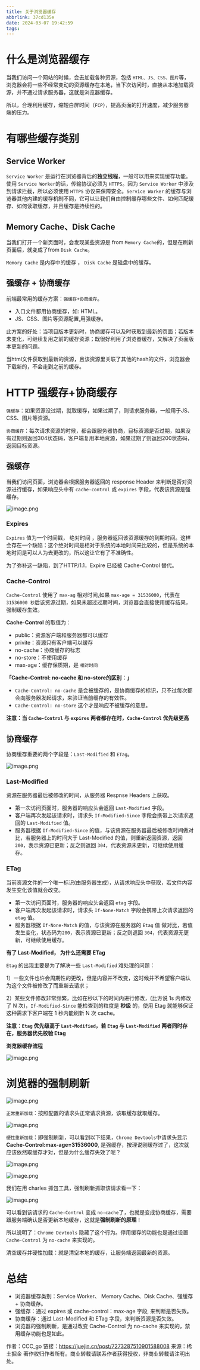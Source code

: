 ```yaml
---
title: 关于浏览器缓存
abbrlink: 37cd135e
date: 2024-03-07 19:42:59
tags:
---
```


# 什么是浏览器缓存

当我们访问一个网站的时候，会去加载各种资源，包括 `HTML、JS、CSS、图片`等，浏览器会将一些不经常变动的资源缓存在本地，当下次访问时，直接从本地加载资源，并不通过请求服务器，这就是浏览器缓存。

所以，合理利用缓存，缩短白屏时间（`FCP`），提高页面的打开速度，减少服务器端的压力。

# 有哪些缓存类别

## Service Worker

`Service Worker` 是运行在浏览器背后的**独立线程**，一般可以用来实现缓存功能。使用 `Service Worker`的话，传输协议必须为 `HTTPS`。因为 `Service Worker` 中涉及到请求拦截，所以必须使用 `HTTPS` 协议来保障安全。`Service Worker` 的缓存与浏览器其他内建的缓存机制不同，它可以让我们自由控制缓存哪些文件、如何匹配缓存、如何读取缓存，并且缓存是持续性的。

## Memory Cache、Disk Cache

当我们打开一个新页面时，会发现某些资源是 from `Memory Cache`的，但是在刷新页面后，就变成了from `Disk Cache`。

`Memory Cache` 是内存中的缓存 ， `Disk Cache` 是磁盘中的缓存。

## 强缓存 + 协商缓存

前端最常用的缓存方案：`强缓存+协商缓存`。

- 入口文件都用协商缓存，如: HTML。
- JS、CSS、图片等资源配置,用强缓存。

此方案的好处：当项目版本更新时，协商缓存可以及时获取到最新的页面；若版本未变化，可继续复用之前的缓存资源；既很好利用了浏览器缓存，又解决了页面版本更新的问题。

当html文件获取到最新的资源，且该资源里关联了其他的hash的文件，浏览器会下载新的，不会走到之前的缓存。

# HTTP 强缓存+协商缓存

`强缓存`：如果资源没过期，就取缓存，如果过期了，则请求服务器，一般用于JS、CSS、图片等资源。

`协商缓存`：每次请求资源的时候，都会跟服务器协商，目标资源是否过期，如果没有过期则返回304状态码，客户端复用本地资源，如果过期了则返回200状态码，返回目标资源。

## 强缓存

当我们访问页面，浏览器会根据服务器返回的 response Header 来判断是否对资源进行缓存，如果响应头中有 `cache-control` 或 `expires` 字段，代表该资源是强缓存。

![image.png](https://p6-juejin.byteimg.com/tos-cn-i-k3u1fbpfcp/ece5d41045194522804188cbd806ec23~tplv-k3u1fbpfcp-jj-mark:3024:0:0:0:q75.awebp#?w=570&h=448&s=68531&e=png&b=1e1f21)

### Expires

`Expires` 值为一个时间戳， 绝对时间 ，服务器返回该资源缓存的到期时间。这样会存在一个缺陷：这个绝对时间是相对于系统的本地时间来比较的，但是系统的本地时间是可以人为去更改的，所以这让它有了不准确性。

为了弥补这一缺陷，到了HTTP/1.1，Expire 已经被 Cache-Control 替代。

### Cache-Control

`Cache-Control` 使用了 `max-ag` 相对时间,如果 `max-age = 31536000`，代表在 `31536000 秒`后该资源过期，如果未超过过期时间，浏览器会直接使用缓存结果，强制缓存生效。

**Cache-Control** 的取值为：

- public：资源客户端和服务器都可以缓存
- privite：资源只有客户端可以缓存
- no-cache：协商缓存的标志
- no-store：不使用缓存
- max-age：缓存保质期，是 `相对时间`

**「Cache-Control: no-cache 和 no-store的区别：」**

- `Cache-Control: no-cache` 是会被缓存的，是协商缓存的标识，只不过每次都会向服务器发起请求，来验证当前缓存的有效性。
- `Cache-Control: no-store` 这个才是响应不被缓存的意思。

**注意：当 `Cache-Control` 与 `expires` 两者都存在时，`Cache-Control` 优先级更高**

## 协商缓存

协商缓存重要的两个字段是：`Last-Modified` 和 `ETag`。

![image.png](https://p9-juejin.byteimg.com/tos-cn-i-k3u1fbpfcp/c591da82ce554fbfa2a047db069528f8~tplv-k3u1fbpfcp-jj-mark:3024:0:0:0:q75.awebp#?w=481&h=364&s=69017&e=png&b=1f2022)

### Last-Modified

资源在服务器最后被修改的时间，从服务器 Respnse Headers 上获取。

- 第一次访问页面时，服务器的响应头会返回 `Last-Modified` 字段。
- 客户端再次发起该请求时，请求头 `If-Modified-Since` 字段会携带上次请求返回的 `Last-Modified` 值。
- 服务器根据 `If-Modified-Since` 的值，与该资源在服务器最后被修改时间做对比，若服务器上的时间大于 Last-Modified 的值，则重新返回资源，返回 `200`，表示资源已更新；反之则返回 `304`，代表资源未更新，可继续使用缓存。

### ETag

当前资源文件的一个唯一标识(由服务器生成)，从请求响应头中获取，若文件内容发生变化该值就会改变。

- 第一次访问页面时，服务器的响应头会返回 `etag` 字段。
- 客户端再次发起该请求时，请求头 `If-None-Match` 字段会携带上次请求返回的 `etag` 值。
- 服务器根据 `If-None-Match` 的值，与该资源在服务器的 `Etag` 值 做对比，若值发生变化，状态码为`200`，表示资源已更新；反之则返回 `304`，代表资源无更新，可继续使用缓存。

**有了 Last-Modified， 为什么还需要 ETag**

`Etag` 的出现主要是为了解决一些 `Last-Modified` 难处理的问题：

1）一些文件也许会周期性的更改，但是内容并不改变，这时候并不希望客户端认为这个文件被修改了而重新去请求；

2）某些文件修改非常频繁，比如在秒以下的时间内进行修改，(比方说 1s 内修改了 N 次)，`If-Modified-Since` 能检查到的粒度是 **秒级** 的，使用 Etag 就能够保证这种需求下客户端在 1 秒内能刷新 N 次 cache。

**注意：`Etag` 优先级高于 `Last-Modified`，若 `Etag` 与 `Last-Modified` 两者同时存在，服务器优先校验 Etag**

**浏览器缓存流程**

![image.png](https://p3-juejin.byteimg.com/tos-cn-i-k3u1fbpfcp/b143bd32e462468a94d7d5f62e2732fa~tplv-k3u1fbpfcp-jj-mark:3024:0:0:0:q75.awebp#?w=740&h=658&s=91661&e=png&b=fefefe)

# 浏览器的强制刷新

![image.png](https://p9-juejin.byteimg.com/tos-cn-i-k3u1fbpfcp/33aee6b7009b4cd2bb9ec37292e30b56~tplv-k3u1fbpfcp-jj-mark:3024:0:0:0:q75.awebp#?w=248&h=134&s=17676&e=png&b=252629)

`正常重新加载`：按照配置的请求头正常请求资源，该取缓存就取缓存。

![image.png](https://p6-juejin.byteimg.com/tos-cn-i-k3u1fbpfcp/bcf06dbbcd5c4869b7b80b384a50dd46~tplv-k3u1fbpfcp-jj-mark:3024:0:0:0:q75.awebp#?w=705&h=115&s=23993&e=png&b=232527)

`硬性重新加载`：即强制刷新，可以看到以下结果，`Chrome Devtools`中请求头显示 **Cache-Control:max-age=31536000**, 是强缓存，按理说刚缓存过了，这次就应该依然取缓存才对，但是为什么缓存失效了呢？

![image.png](https://p1-juejin.byteimg.com/tos-cn-i-k3u1fbpfcp/b38390816f1b4f9e8a2cd29474ba84e6~tplv-k3u1fbpfcp-jj-mark:3024:0:0:0:q75.awebp#?w=627&h=88&s=16591&e=png&b=252629)

![image.png](https://p9-juejin.byteimg.com/tos-cn-i-k3u1fbpfcp/bc11642c848d4c12bd601d034790f423~tplv-k3u1fbpfcp-jj-mark:3024:0:0:0:q75.awebp#?w=626&h=215&s=40025&e=png&b=202123)

我们在用 charles 抓包工具，强制刷新抓取该请求看一下：

![image.png](https://p1-juejin.byteimg.com/tos-cn-i-k3u1fbpfcp/d35ad2a065b24349b02be1738d77382f~tplv-k3u1fbpfcp-jj-mark:3024:0:0:0:q75.awebp#?w=1759&h=394&s=336033&e=png&b=efefef)

可以看到该请求的 `Cache-Control` 变成 `no-cache`了，也就是变成协商缓存，需要跟服务端确认是否更新本地缓存，这就是**强制刷新的原理**！

所以说明了：`Chrome Devtools` 隐藏了这个行为。停用缓存的功能也是通过设置 `Cache-Control` 为 `no-cache` 来实现的。

清空缓存并硬性加载：就是清空本地的缓存，让服务端返回最新的资源。

# 总结

- 浏览器缓存类别：Service Worker、 Memory Cache、Disk Cache、强缓存 + 协商缓存。
- 强缓存：通过 expires 或 cache-control：max-age 字段, 来判断是否失效。
- 协商缓存：通过 Last-Modified 和 ETag 字段，来判断资源是否失效。
- 浏览器的强制刷新，是通过改变 Cache-Control 为 no-cache 来实现的，禁用缓存功能也是如此。



作者：CCC_go
链接：https://juejin.cn/post/7273287510901588008
来源：稀土掘金
著作权归作者所有。商业转载请联系作者获得授权，非商业转载请注明出处。
